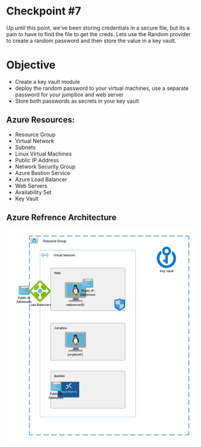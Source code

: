 # Checkpoint #7

Up until this point, we've been storing credentials in a secure file, but its a pain to have to find the file to get the creds. Lets use the Random provider to create a random password and then store the value in a key vault.

# Objective

 - Create a key vault module
 - deploy the random password to your virtual machines, use a separate password for your jumpbox and web server
 - Store both passwords as secrets in your key vault

## Azure Resources:
 - Resource Group
 - Virtual Network
 - Subnets
 - Linux Virtual Machines
 - Public IP Address
 - Network Security Group
 - Azure Bastion Service
 - Azure Load Balancer
 - Web Servers
 - Availability Set
 - Key Vault

 ## Azure Refrence Architecture

 ![Architecture One](Diagram.png)
